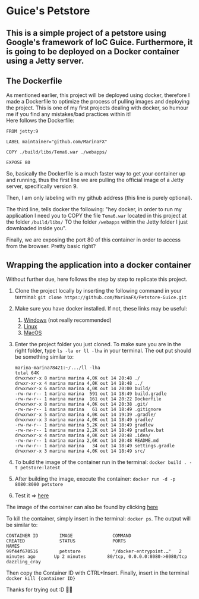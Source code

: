 # Guice's Petstore

## This is a simple project of a petstore using Google's framework of IoC Guice. Furthermore, it is going to be deployed on a Docker container using a Jetty server. 

## The Dockerfile
As mentioned earlier, this project will be deployed using docker, therefore I made a Dockerfile to optimize the process of pulling images and deploying the project. This is one of my first projects dealing with docker, so humour me if you find any mistakes/bad practices within it!  
Here follows the Dockerfile: 

```
FROM jetty:9

LABEL maintainer="github.com/MarinaFX"

COPY ./build/libs/Tema6.war ./webapps/

EXPOSE 80
```
So, basically the Dockerfile is a much faster way to get your container up and running, thus the first line we are pulling the official image of a Jetty server, specifically version 9. 

Then, I am only labeling with my github address (this line is purely optional). 

The third line, tells docker the following: "hey docker, in order to run my application I need you to COPY the file `Tema6.war` located in this project at the folder `/build/libs/` TO the folder `/webapps` within the Jetty folder I just downloaded inside you". 

Finally, we are exposing the port 80 of this container in order to access from the browser. Pretty basic right? 

## Wrapping the application into a docker container
Without further due, here follows the step by step to replicate this project.

1. Clone the project locally by inserting the following command in your terminal: `git clone https://github.com/MarinaFX/Petstore-Guice.git`
2. Make sure you have docker installed. If not, these links may be useful: 
    1. [Windows](https://docs.docker.com/docker-for-windows/install/) (not really recommended)
    2. [Linux](https://docs.docker.com/engine/install/)
    3. [MacOS](https://docs.docker.com/docker-for-mac/install/)
3. Enter the project folder you just cloned. To make sure you are in the right folder, type `ls -la or ll -lha` in your terminal. The out put should be something similar to: 

    ```
    marina-marina78421:~/.../ll -lha
    total 64K
    drwxrwxr-x 8 marina marina 4,0K out 14 20:48 ./
    drwxr-xr-x 4 marina marina 4,0K out 14 18:48 ../
    drwxrwxr-x 6 marina marina 4,0K out 14 20:00 build/
    -rw-rw-r-- 1 marina marina  591 out 14 18:49 build.gradle
    -rw-rw-r-- 1 marina marina  161 out 14 20:22 Dockerfile
    drwxrwxr-x 8 marina marina 4,0K out 14 20:38 .git/
    -rw-rw-r-- 1 marina marina   61 out 14 18:49 .gitignore
    drwxrwxr-x 5 marina marina 4,0K out 14 19:39 .gradle/
    drwxrwxr-x 3 marina marina 4,0K out 14 18:49 gradle/
    -rw-rw-r-- 1 marina marina 5,2K out 14 18:49 gradlew
    -rw-rw-r-- 1 marina marina 2,2K out 14 18:49 gradlew.bat
    drwxrwxr-x 4 marina marina 4,0K out 14 20:48 .idea/
    -rw-rw-r-- 1 marina marina 2,6K out 14 20:48 README.md
    -rw-rw-r-- 1 marina marina   34 out 14 18:49 settings.gradle
    drwxrwxr-x 3 marina marina 4,0K out 14 18:49 src/
    ``` 
4. To build the image of the container run in the terminal: `docker build . -t petstore:latest`
5. After building the image, execute the container: `docker run -d -p 8080:8080 petstore`
6. Test it => [here](http://localhost:8080/Tema6)

The image of the container can also be found by clicking [here](https://hub.docker.com/r/marifx/petstore-jetty)

To kill the container, simply insert in the terminal: `docker ps`. The output will be similar to: 

```
CONTAINER ID        IMAGE               COMMAND                  CREATED             STATUS              PORTS                            NAMES
99f44f670516        petstore            "/docker-entrypoint.…"   2 minutes ago       Up 2 minutes        80/tcp, 0.0.0.0:8080->8080/tcp   dazzling_cray
```

Then copy the Container ID with CTRL+Insert. Finally, insert in the terminal `docker kill {container ID}`

Thanks for trying out :D 🤘🤘
